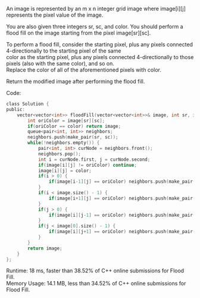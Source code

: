 An image is represented by an m x n integer grid image where image[i][j] represents the pixel value of the image.  

You are also given three integers sr, sc, and color. You should perform a flood fill on the image starting from the pixel image[sr][sc].  

To perform a flood fill, consider the starting pixel, plus any pixels connected 4-directionally to the starting pixel of the same  
color as the starting pixel, plus any pixels connected 4-directionally to those pixels (also with the same color), and so on.  
Replace the color of all of the aforementioned pixels with color.  

Return the modified image after performing the flood fill.  

Code:  
```c
class Solution {
public:
    vector<vector<int>> floodFill(vector<vector<int>>& image, int sr, int sc, int color) {
        int oriColor = image[sr][sc];
        if(oriColor == color) return image;
        queue<pair<int, int>> neighbors;
        neighbors.push(make_pair(sr, sc));
        while(!neighbors.empty()) {
            pair<int, int> curNode = neighbors.front();
            neighbors.pop();
            int i = curNode.first, j = curNode.second;
            if(image[i][j] != oriColor) continue;
            image[i][j] = color;
            if(i > 0) {
                if(image[i-1][j] == oriColor) neighbors.push(make_pair(i-1, j));            
            }
            if(i < image.size() - 1) {
                if(image[i+1][j] == oriColor) neighbors.push(make_pair(i+1, j));             
            }
            if(j > 0) {
                if(image[i][j-1] == oriColor) neighbors.push(make_pair(i, j-1));             
            }
            if(j < image[0].size() - 1) {
                if(image[i][j+1] == oriColor) neighbors.push(make_pair(i, j+1));             
            }
        }
        return image;
    }
};
```
Runtime: 18 ms, faster than 38.52% of C++ online submissions for Flood Fill.  
Memory Usage: 14.1 MB, less than 34.52% of C++ online submissions for Flood Fill.  
